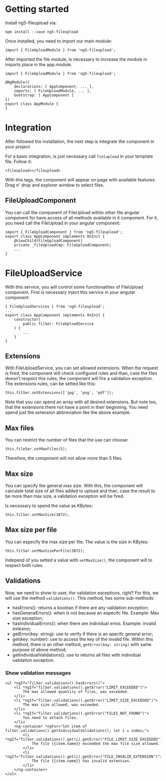 # Getting started
Install ng5-fileupload via:

`npm install --save ng5-fileupload`

Once installed, you need to import our main module:

`import { FileUploadModule } from 'ng5-fileupload';`

After imported the file module, is necessary to increase the module in imports place in the app.module.

```
import { FileUploadModule } from 'ng5-fileupload';

@NgModule({
    declarations: [ AppComponent, ... ],
    imports: [ FileUploadModule, ... ],
    bootstrap: [ AppComponent ]
})
export class AppModule {
}
```

# Integration

After followed the installation, the next step is integrate the component in your project.

For a basic integration, is just necessary call `fielupload` in your template file. Follow it:
```
<fileupload></fileupload>
```
With this tags, the component will appear on page with available features: Drag n' drop and explorer window to select files.

## FileUploadComponent
You can call the component of FileUpload within other file angular component for have access of all methods available in it component. For it, you need call the FileUpload in your angular component:
```
import { FileUploadComponent } from 'ng5-fileupload';
export class AppComponent implements OnInit {
	@ViewChild(FileUploadComponent)
	private _fileUploadCmp: FileUploadComponent;
	...
}
```

# FileUploadService

With this service, you will control some functionalities of FileUpload component. First is necessary inject this service in your angular component:
```
{ FileUploadServices } from 'ng5-fileupload';
...
export class AppComponent implements OnInit {
	constructor(
		public filSer: FileUploadService
	) {
		...
	}
}
```

## Extensions
With FileUploadService, you can set allowed extensions. When the request is fired, the component will check configured rules and than, case the files doesn't respect this rules, the component will fire a validation exception.
The extensions rules, can be setted like this:
```
this.filSer.setExtensions(['jpg', 'png', 'pdf']);
```

Note that you can spend an array with all desired extensions. But note too, that the extensions there not have a point in their beginning. You need spend just the extension abbreviation like the above example.

## Max files
You can restrict the number of files that the use can choose:
```
this.fileSer.setMaxFiles(5);
```
Therefore, the component will not allow more than 5 files.

## Max size
You can specify the general max size. With this, the component will calculate total size of all files added to upload and than, case the result to be more than max size, a validation exception will be fired.

Is necessary to spend the value as KBytes:
```
this.filSer.setMaxSize(3072);
```

## Max size per file
You can especify the max size per file. The value is the size in KBytes:
```
this.filSer.setMaxSizePerFile(3072);
```
Independ of you setted a value with `setMaxSize()`, the component will to respect both rules.

## Validations
Now, we need to show to user, the validation exceptions, right?
For this, we will use the method `validations()`. This method, has some sub-methods:
* hasErrors(): returns a boolean if there are any validation exception;
* hasGeneralErrors(): when is not because an especifc file. Example: Max size exception;
* hasIndividualErrors(): when there are individual erros. Example: invalid extesion;
* getError(key: string): use to verify if there is an specifc general error;
* get(key: number): use to access the key of the invalid file. Within this method, there is an other method, `getError(key: string)` with same purpose of above method;
* getIndividualValidations(): use to returns all files with individual validation exception.

### Show validation messages
```
<ul *ngIf="filSer.validations().hasErrors()">
	<li *ngIf="filSer.validations().getError("LIMIT_EXCEEDED")">
		The max allowed quantity of files, was exceeded.
	</li>
	<li *ngIf="filSer.validations().getError("LIMIT_SIZE_EXCEEDED")">
		The max size allowed, was exceeded.
	</li>
	<li *ngIf="filSer.validations().getError("FILES_NOT_FOUND")">
		You need to attach files.
	</li>
	<ng-container *ngFor="let item of filSer.validations().getIndividualValidations(); let i = index;">
		<li *ngIf="filSer.validations().get(i).getError("FILE_LIMIT_SIZE_EXCEEDED")">
			The file {{item.name}} exceeded the max file size allowed.
		</li>	
		<li *ngIf="filSer.validations().get(i).getError("FILE_INVALID_EXTENSION")">
			The file {{item.name}} has invalid extension.
		</li>	
	</ng-container>
</ul>
```
